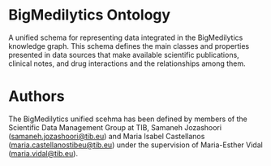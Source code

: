 # BigMedilytics Ontology
A unified schema for representing data integrated in the BigMedilytics knowledge graph. This schema defines the main classes and properties presented in data sources that make available scientific publications, clinical notes, and drug interactions and the relationships among them.
 
# Authors
The BigMedilytics unified scehma has been defined by members of the Scientific Data Management Group at TIB, Samaneh Jozashoori (samaneh.jozashoori@tib.eu) and Maria Isabel Castellanos (maria.castellanostibeu@tib.eu) under the supervision of Maria-Esther Vidal (maria.vidal@tib.eu).
